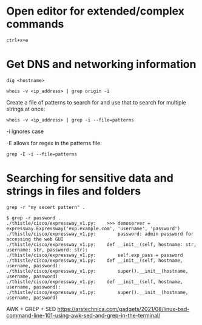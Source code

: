 # Open editor for extended/complex commands
`ctrl+x+e`

# Get DNS and networking information
`dig <hostname>`

`whois -v <ip_address> | grep origin -i`

Create a file of patterns to search for and use that to search for multiple strings at once:

`whois -v <ip_address> | grep -i --file=patterns`

-i ignores case

-E allows for regex in the patterns file:

`grep -E -i --file=patterns`

# Searching for sensitive data and strings in files and folders
`grep -r "my secert pattern" .`


```
$ grep -r password .
./thistle/cisco/expressway_v1.py:    >>> demoserver = expressway.Expressway('exp.example.com', 'username', 'password')
./thistle/cisco/expressway_v1.py:        password: admin password for accessing the web GUI
./thistle/cisco/expressway_v1.py:    def __init__(self, hostname: str, username: str, password: str):
./thistle/cisco/expressway_v1.py:        self.exp_pass = password
./thistle/cisco/expressway_v1.py:    def __init__(self, hostname, username, password):
./thistle/cisco/expressway_v1.py:        super().__init__(hostname, username, password)
./thistle/cisco/expressway_v1.py:    def __init__(self, hostname, username, password):
./thistle/cisco/expressway_v1.py:        super().__init__(hostname, username, password)
```

AWK + GREP + SED
https://arstechnica.com/gadgets/2021/08/linux-bsd-command-line-101-using-awk-sed-and-grep-in-the-terminal/

